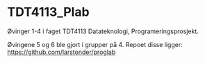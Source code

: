 # TDT4113_Plab
Øvinger 1-4 i faget TDT4113 Datateknologi, Programeringsprosjekt.

Øvingene 5 og 6 ble gjort i grupper på 4. Repoet disse ligger: https://github.com/larstonder/proglab
